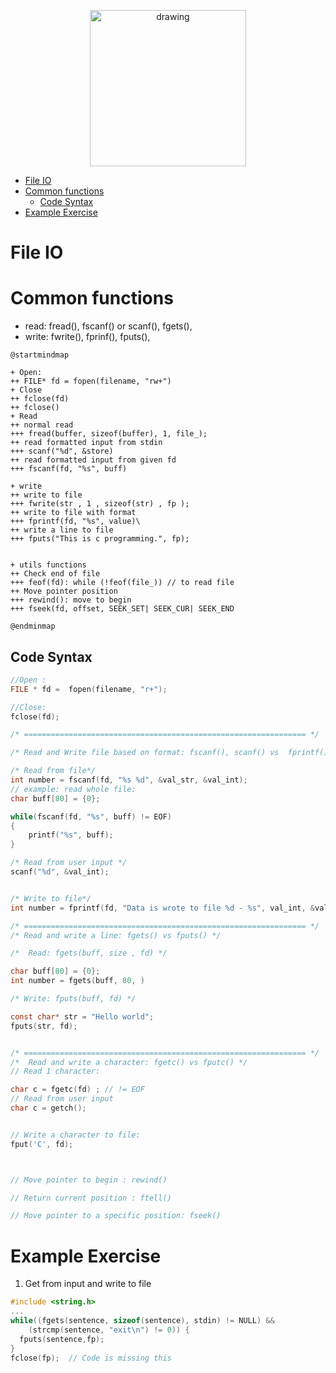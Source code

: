
<p style="text-align:center;">
<img src="https://assets.pokemon.com/assets/cms2/img/pokedex/detail/100.png"
alt="drawing" width="250"/>
</p>

- [File IO](#file-io)
- [Common functions](#common-functions)
  - [Code Syntax](#code-syntax)
- [Example Exercise](#example-exercise)


# File IO 

# Common functions 
- read: fread(), fscanf() or scanf(), fgets(),
- write: fwrite(), fprinf(), fputs(), 

```plantuml
@startmindmap

+ Open: 
++ FILE* fd = fopen(filename, "rw+")
+ Close
++ fclose(fd)
++ fclose()
+ Read 
++ normal read 
+++ fread(buffer, sizeof(buffer), 1, file_);
++ read formatted input from stdin
+++ scanf("%d", &store)
++ read formatted input from given fd 
+++ fscanf(fd, "%s", buff)

+ write
++ write to file 
+++ fwrite(str , 1 , sizeof(str) , fp );
++ write to file with format 
+++ fprintf(fd, "%s", value)\
++ write a line to file 
+++ fputs("This is c programming.", fp);


+ utils functions 
++ Check end of file
+++ feof(fd): while (!feof(file_)) // to read file
++ Move pointer position
+++ rewind(): move to begin
+++ fseek(fd, offset, SEEK_SET| SEEK_CUR| SEEK_END

@endminmap

```

## Code Syntax 

```c
//Open : 
FILE * fd =  fopen(filename, "r+"); 

//Close:
fclose(fd); 

/* =============================================================== */

/* Read and Write file based on format: fscanf(), scanf() vs  fprintf() */

/* Read from file*/
int number = fscanf(fd, "%s %d", &val_str, &val_int);
// example: read whole file:
char buff[80] = {0};

while(fscanf(fd, "%s", buff) != EOF)
{
    printf("%s", buff);
}

/* Read from user input */
scanf("%d", &val_int);


/* Write to file*/ 
int number = fprintf(fd, "Data is wrote to file %d - %s", val_int, &val_str);

/* =============================================================== */
/* Read and write a line: fgets() vs fputs() */

/*  Read: fgets(buff, size , fd) */

char buff[80] = {0};
int number = fgets(buff, 80, )

/* Write: fputs(buff, fd) */

const char* str = "Hello world";
fputs(str, fd);


/* =============================================================== */
/*  Read and write a character: fgetc() vs fputc() */
// Read 1 character: 

char c = fgetc(fd) ; // != EOF
// Read from user input 
char c = getch();


// Write a character to file:
fput('C', fd);  



// Move pointer to begin : rewind()

// Return current position : ftell()

// Move pointer to a specific position: fseek()

```

# Example Exercise 


1. Get from input and write to file 

```c
#include <string.h>
...
while((fgets(sentence, sizeof(sentence), stdin) != NULL) && 
    (strcmp(sentence, "exit\n") != 0)) {
  fputs(sentence,fp);
}
fclose(fp);  // Code is missing this

```




```


